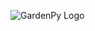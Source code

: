 ![GardenPy Logo](https://github.com/personontheinternet1234/Machine-Learning-From-Scratch/blob/main/gardenpy/_docs/gardenpy_logo.png)
